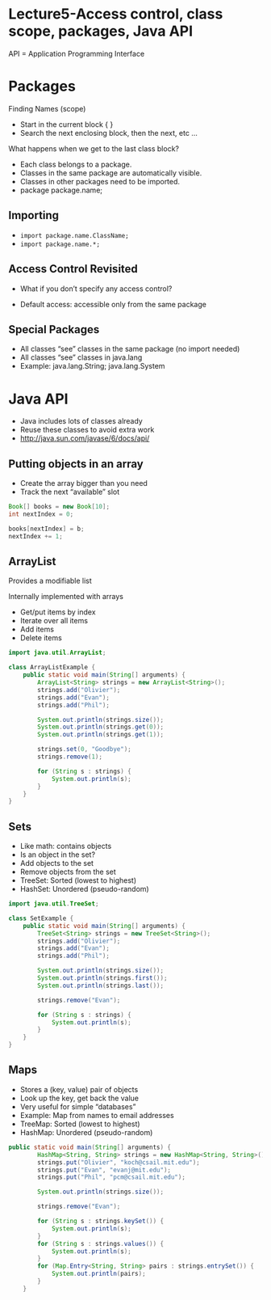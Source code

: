 # Lecture5-Access control, class scope, packages, Java API

API = Application Programming Interface



# Packages

Finding Names (scope)

- Start in the current block { }
- Search the next enclosing block, then the next, etc …

What happens when we get to the last class block?

- Each class belongs to a package.
- Classes in the same package are automatically visible.
- Classes in other packages need to be imported.
- package package.name;

## Importing

- `import package.name.ClassName;`
- `import package.name.*;`

## Access Control Revisited

- What if you don’t specify any access control?

- Default access:  accessible only from the same package

## Special Packages

- All classes “see” classes in the same package (no import needed)
- All classes “see” classes in java.lang
- Example: java.lang.String; java.lang.System

# Java API

- Java includes lots of classes already
- Reuse these classes to avoid extra work
- http://java.sun.com/javase/6/docs/api/

## Putting objects in an array

- Create the array bigger than you need
- Track the next “available” slot

```java
Book[] books = new Book[10];
int nextIndex = 0;

books[nextIndex] = b;
nextIndex += 1;
```

## ArrayList

Provides a modifiable list

Internally implemented with arrays

- Get/put items by index
- Iterate over all items
- Add items
- Delete items

```java
import java.util.ArrayList;

class ArrayListExample {
    public static void main(String[] arguments) {
        ArrayList<String> strings = new ArrayList<String>();
        strings.add("Olivier");
        strings.add("Evan");
        strings.add("Phil");

        System.out.println(strings.size());
        System.out.println(strings.get(0));
        System.out.println(strings.get(1));

        strings.set(0, "Goodbye");
        strings.remove(1);

        for (String s : strings) {
            System.out.println(s);
        }
    }
}
```

## Sets

- Like math: contains objects
- Is an object in the set?
- Add objects to the set
- Remove objects from the set
- TreeSet: Sorted (lowest to highest)
- HashSet: Unordered (pseudo-random)

```java
import java.util.TreeSet;

class SetExample {
    public static void main(String[] arguments) {
        TreeSet<String> strings = new TreeSet<String>();
        strings.add("Olivier");
        strings.add("Evan");
        strings.add("Phil");

        System.out.println(strings.size());
        System.out.println(strings.first());
        System.out.println(strings.last());

        strings.remove("Evan");

        for (String s : strings) {
            System.out.println(s);
        }
    }
}
```

## Maps

- Stores a (key, value) pair of objects
- Look up the key, get back the value
- Very useful for simple “databases”
- Example: Map from names to email addresses
- TreeMap: Sorted (lowest to highest)
- HashMap: Unordered (pseudo-random)

```java
public static void main(String[] arguments) {
        HashMap<String, String> strings = new HashMap<String, String>();
        strings.put("Olivier", "koch@csail.mit.edu");
        strings.put("Evan", "evanj@mit.edu");
        strings.put("Phil", "pcm@csail.mit.edu");

        System.out.println(strings.size());

        strings.remove("Evan");

        for (String s : strings.keySet()) {
            System.out.println(s);
        }
        for (String s : strings.values()) {
            System.out.println(s);
        }
        for (Map.Entry<String, String> pairs : strings.entrySet()) {
            System.out.println(pairs);
        }
    }
```

















